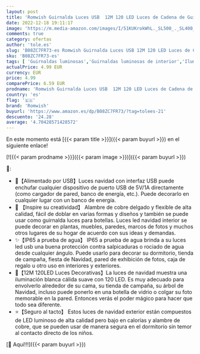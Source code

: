 ```yaml
---
layout: post
title: 'Romwish Guirnalda Luces USB  12M 120 LED Luces de Cadena de Guirnaldas Decoracion Cobre para Decoración Habitacion Interior Bodas Fiesta de Navidad Blanco Cálido '
date: 2022-12-18 19:11:17
image: 'https://m.media-amazon.com/images/I/51KUKrokWhL._SL500_._SL400_.jpg'
comments: true
category: ofertas
author: 'tole.es'
slug: 'B08ZC7FR73-es Romwish Guirnalda Luces USB 12M 120 LED Luces de Cadena de...'
sku: 'B08ZC7FR73-es'
tags: [ 'Guirnaldas luminosas','Guirnaldas luminosas de interior','Iluminación','navidad','romwish','🇪🇸', ]
actualPrice: 4.99 EUR
currency: EUR
price: 4.99
comparePrice: 6.59 EUR
prodname: 'Romwish Guirnalda Luces USB  12M 120 LED Luces de Cadena de Guirnaldas Decoracion Cobre para Decoración Habitacion Interior Bodas Fiesta de Navidad Blanco Cálido '
country: 'es'
flag: '🇪🇸'
brand: 'Romwish'
buyurl: 'https://www.amazon.es/dp/B08ZC7FR73/?tag=tolees-21'
descuento: '24.28'
average: '4.70428571428572'
---
```


En este momento está [{{< param title >}}]({{< param buyurl >}}) en el siguiente enlace!

[![{{< param prodname >}}]({{< param image >}})]({{< param buyurl >}})

🔎:

- 🎄【Alimentado por USB】Luces navidad con interfaz USB puede enchufar cualquier dispositivo de puerto USB de 5V/1A directamente (como cargador de pared, banco de energía, etc.). Puede decorarlo en cualquier lugar con un banco de energía.
- 🎁 【Inspire su creatividad】 Alambre de cobre delgado y flexible de alta calidad, fácil de doblar en varias formas y diseños y también se puede usar como guirnalda luces para botellas. Luces led navidad interior se puede decorar en plantas, muebles, paredes, marcos de fotos y muchos otros lugares de su hogar de acuerdo con sus ideas y demandas.
- ✨【IP65 a prueba de agua】 IP65 a prueba de agua brinda a su luces led usb una buena protección contra salpicaduras o rociado de agua desde cualquier ángulo. Puede usarlo para decorar su dormitorio, tienda de campaña, fiesta de Navidad, pared de exhibición de fotos, caja de regalo u otro uso en interiores y exteriores.
- 🎅【12M 120LED Luces Decorativas】La luces de navidad muestra una iluminación blanca cálida suave con 120 LED. Es muy adecuado para envolverlo alrededor de su cama, su tienda de campaña, su árbol de Navidad, incluso puede ponerlo en una botella de vidrio o colgar su foto memorable en la pared. Entonces verás el poder mágico para hacer que todo sea diferente.
- ⭐【Seguro al tacto】 Estos luces de navidad exterior están compuestos de LED luminoso de alta calidad pero bajo en calorías y alambre de cobre, que se pueden usar de manera segura en el dormitorio sin temor al contacto directo de los niños.

[🛒 Aquí!!!]({{< param buyurl >}})
